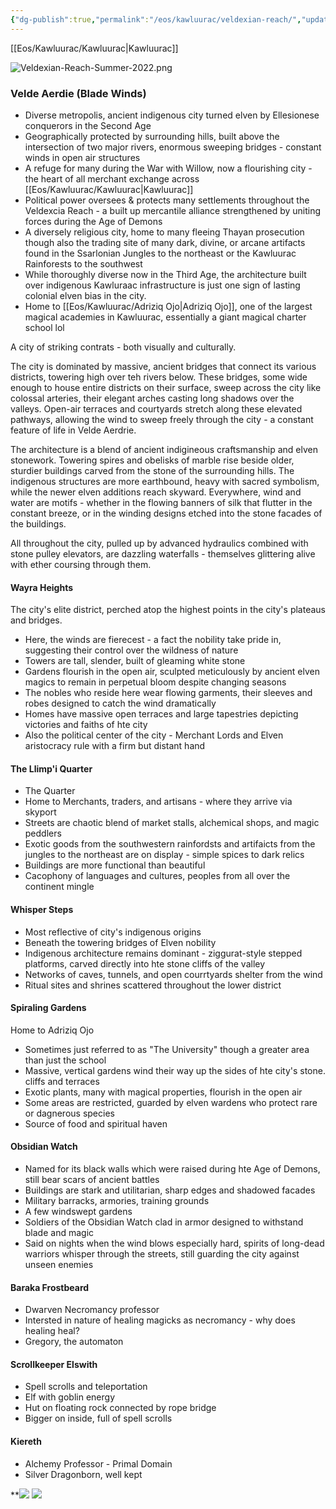 ```yaml
---
{"dg-publish":true,"permalink":"/eos/kawluurac/veldexian-reach/","updated":"2024-12-24T20:27:40.261-06:00"}
---
```


[[Eos/Kawluurac/Kawluurac\|Kawluurac]]

![Veldexian-Reach-Summer-2022.png](/img/user/Images/Veldexian-Reach-Summer-2022.png)
### Velde Aerdie (Blade Winds)

- Diverse metropolis, ancient indigenous city turned elven by Ellesionese conquerors in the Second Age 
- Geographically protected by surrounding hills, built above the intersection of two major rivers, enormous sweeping bridges - constant winds in open air structures
- A refuge for many during the War with Willow, now a flourishing city - the heart of all merchant exchange across [[Eos/Kawluurac/Kawluurac\|Kawluurac]]
- Political power oversees & protects many settlements throughout the Veldexcia Reach - a built up mercantile alliance strengthened by uniting forces during the Age of Demons
- A diversely religious city, home to many fleeing Thayan prosecution though also the trading site of many dark, divine, or arcane artifacts found in the Ssarlonian Jungles to the northeast or the Kawluurac Rainforests to the southwest
- While thoroughly diverse now in the Third Age, the architecture built over indigenous Kawluraac infrastructure is just one sign of lasting colonial elven bias in the city.
- Home to [[Eos/Kawluurac/Adriziq Ojo\|Adriziq Ojo]], one of the largest magical academies in Kawluurac, essentially a giant magical charter school lol

A city of striking contrats - both visually and culturally. 

The city is dominated by massive, ancient bridges that connect its various districts, towering high over teh rivers below. These bridges, some wide enough to house entire districts on their surface, sweep across the city like colossal arteries, their elegant arches casting long shadows over the valleys. Open-air terraces and courtyards stretch along these elevated pathways, allowing the wind to sweep freely through the city - a constant feature of life in Velde Aerdrie. 

The architecture is a blend of ancient indigineous craftsmanship and elven stonework. Towering spires and obelisks of marble rise beside older, sturdier buildings carved from the stone of the surrounding hills. The indigenous structures are more earthbound, heavy with sacred symbolism, while the newer elven additions reach skyward. Everywhere, wind and water are motifs - whether in the flowing banners of silk that flutter in the constant breeze, or in the winding designs etched into the stone facades of the buildings. 

All throughout the city, pulled up by advanced hydraulics combined with stone pulley elevators, are dazzling waterfalls - themselves glittering alive with ether coursing through them. 

#### Wayra Heights

The city's elite district, perched atop the highest points in the city's plateaus and bridges.
- Here, the winds are fierecest - a fact the nobility take pride in, suggesting their control over the wildness of nature
- Towers are tall, slender, built of gleaming white stone
- Gardens flourish in the open air, sculpted meticulously by ancient elven magics to remain in perpetual bloom despite changing seasons
- The nobles who reside here wear flowing garments, their sleeves and robes designed to catch the wind dramatically
- Homes have massive open terraces and large tapestries depicting victories and faiths of hte city
- Also the political center of the city - Merchant Lords and Elven aristocracy rule with a firm but distant hand

#### The Llimp'i Quarter
- The Quarter
- Home to Merchants, traders, and artisans - where they arrive via skyport
- Streets are chaotic blend of market stalls, alchemical shops, and magic peddlers
- Exotic goods from the southwestern rainfordsts and artifaicts from the jungles to the northeast are on display - simple spices to dark relics
- Buildings are more functional than beautiful
- Cacophony of languages and cultures, peoples from all over the continent mingle

#### Whisper Steps

- Most reflective of city's indigenous origins
- Beneath the towering bridges of Elven nobility
- Indigenous architecture remains dominant - ziggurat-style stepped platforms, carved directly into hte stone cliffs of the valley
- Networks of caves, tunnels, and open courrtyards shelter from the wind
- Ritual sites and shrines scattered throughout the lower district

#### Spiraling Gardens
Home to Adriziq Ojo
- Sometimes just referred to as "The University" though a greater area than just the school
- Massive, vertical gardens wind their way up the sides of hte city's stone. cliffs and terraces
- Exotic plants, many with magical properties, flourish in the open air
- Some areas are restricted, guarded by elven wardens who protect rare or dagnerous species
- Source of food and spiritual haven

#### Obsidian Watch
- Named for its black walls which were raised during hte Age of Demons, still bear scars of ancient battles
- Buildings are stark and utilitarian, sharp edges and shadowed facades
- Military barracks, armories, training grounds
- A few windswept gardens
- Soldiers of the Obsidian Watch clad in armor designed to withstand blade and magic
- Said on nights when the wind blows especially hard, spirits of long-dead warriors whisper through the streets, still guarding the city against unseen enemies

#### Baraka Frostbeard
- Dwarven Necromancy professor
- Intersted in nature of healing magicks as necromancy - why does healing heal?
- Gregory, the automaton

#### Scrollkeeper Elswith
- Spell scrolls and teleportation
- Elf with goblin energy
- Hut on floating rock connected by rope bridge
- Bigger on inside, full of spell scrolls

#### Kiereth
- Alchemy Professor - Primal Domain
- Silver Dragonborn, well kept

**![](https://lh7-us.googleusercontent.com/IkGyiUM3RYZDzv5N4rBaZrIJTros6vGWXqfaaDnhBEF-P8_-vUI5ANc3s2GN4W5GURu0gwq4w3GgTDVCoYmnoVTaiUFFROXONB52WKzIPokl6ZzawBI8wqvo6nyTD7hDg5OKzE_A9OSetz4_pLouHw)
![](https://lh7-us.googleusercontent.com/IC6RbrEHtu4CsDvtAKnExpT_IT5RX7wi0ro_7jWiDk_LMWXAPS2Wb6HK2_mQugbZUzla8ceUJZJT4ZDQibm8GqOBg_iH2Xda3g79iAHFYc0vmVQHtQxsAXe8ES9ye-66YbmNLKi2WumQlSCYdzPXaA)
